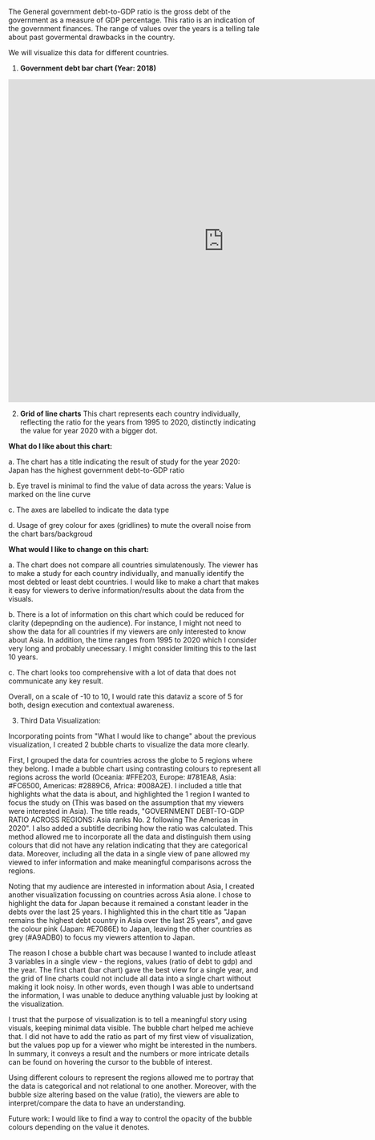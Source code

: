 The General government debt-to-GDP ratio is the gross debt of the government as a measure of GDP percentage. This ratio is an indication of the government finances. The range of values over the years is a telling tale about past govermental drawbacks in the country.

We will visualize this data for different countries.

1. __Government debt bar chart (Year: 2018)__
<iframe src="https://data.oecd.org/chart/6vmX" width="860" height="645" style="border: 0" mozallowfullscreen="true" webkitallowfullscreen="true" allowfullscreen="true"><a href="https://data.oecd.org/chart/6vmX" target="_blank">OECD Chart: General government debt, Total, % of GDP, Annual, 2018</a></iframe>


2. __Grid of line charts__
This chart represents each country individually, reflecting the ratio for the years from 1995 to 2020, distinctly indicating the value for year 2020 with a bigger dot.

<div class="flourish-embed flourish-chart" data-src="visualisation/7678272"><script src="https://public.flourish.studio/resources/embed.js"></script></div>

**What do I like about this chart:**

a. The chart has a title indicating the result of study for the year 2020: Japan has the highest government debt-to-GDP ratio

b. Eye travel is minimal to find the value of data across the years: Value is marked on the line curve

c. The axes are labelled to indicate the data type

d. Usage of grey colour for axes (gridlines) to mute the overall noise from the chart bars/backgroud

**What would I like to change on this chart:**

a. The chart does not compare all countries simulatenously. The viewer has to make a study for each country individually, and manually identify the most debted or least debt countries. I would like to make a chart that makes it easy for viewers to derive information/results about the data from the visuals.

b. There is a lot of information on this chart which could be reduced for clarity (depepnding on the audience). For instance, I might not need to show the data for all countries if my viewers are only interested to know about Asia. In addition, the time ranges from 1995 to 2020 which I consider very long and probably unecessary. I might consider limiting this to the last 10 years.

c. The chart looks too comprehensive with a lot of data that does not communicate any key result.

Overall, on a scale of -10 to 10, I would rate this dataviz a score of 5 for both, design execution and contextual awareness. 

3. Third Data Visualization:

Incorporating points from "What I would like to change" about the previous visualization, I created 2 bubble charts to visualize the data more clearly. 

First, I grouped the data for countries across the globe to 5 regions where they belong. I made a bubble chart using contrasting colours to represent all regions across the world (Oceania: #FFE203, Europe: #781EA8, Asia: #FC6500, Americas: #2889C6, Africa: #008A2E). I included a title that highlights what the data is about, and highlighted the 1 region I wanted to focus the study on (This was based on the assumption that my viewers were interested in Asia). The title reads, "GOVERNMENT DEBT-TO-GDP RATIO ACROSS REGIONS: Asia ranks No. 2 following The Americas in 2020". 
I also added a subtitle decribing how the ratio was calculated. 
This method allowed me to incorporate all the data and distinguish them using colours that did not have any relation indicating that they are categorical data. Moreover, including all the data in a single view of pane allowed my viewed to infer information and make meaningful comparisons across the regions. 

<div class="flourish-embed flourish-scatter" data-src="visualisation/7691484"><script src="https://public.flourish.studio/resources/embed.js"></script></div>

Noting that my audience are interested in information about Asia, I created another visualization focussing on countries across Asia alone. I chose to highlight the data for Japan because it remained a constant leader in the debts over the last 25 years. I highlighted this in the chart title as "Japan remains the highest debt country in Asia over the last 25 years", and gave the colour pink (Japan: #E7086E) to Japan, leaving the other countries as grey (#A9ADB0) to focus my viewers attention to Japan. 

<div class="flourish-embed flourish-scatter" data-src="visualisation/7692158"><script src="https://public.flourish.studio/resources/embed.js"></script></div>

The reason I chose a bubble chart was because I wanted to include atleast 3 variables in a single view - the regions, values (ratio of debt to gdp) and the year. The first chart (bar chart) gave the best view for a single year, and the grid of line charts could not include all data into a single chart without making it look noisy. In other words, even though I was able to undertsand the information, I was unable to deduce anything valuable just by looking at the visualization.

I trust that the purpose of visualization is to tell a meaningful story using visuals, keeping minimal data visible. The bubble chart helped me achieve that. I did not have to add the ratio as part of my first view of visualization, but the values pop up for a viewer who might be interested in the numbers. In summary, it conveys a result and the numbers or more intricate details can be found on hovering the cursor to the bubble of interest. 

Using different colours to represent the regions allowed me to portray that the data is categorical and not relational to one another. Moreover, with the bubble size altering based on the value (ratio), the viewers are able to interpret/compare the data to have an understanding. 

Future work:
I would like to find a way to control the opacity of the bubble colours depending on the value it denotes. 

